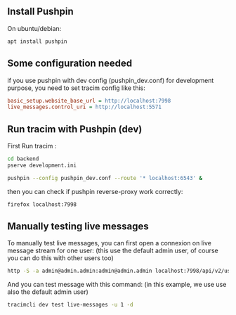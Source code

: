 
## Install Pushpin

On ubuntu/debian:

~~~bash
apt install pushpin
~~~

## Some configuration needed

if you use pushpin with dev config (pushpin_dev.conf) for development purpose,
you need to set tracim config like this:

~~~ini
basic_setup.website_base_url = http://localhost:7998
live_messages.control_uri = http://localhost:5571
~~~

## Run tracim with Pushpin (dev)

First Run tracim :
~~~bash
cd backend
pserve development.ini
~~~

~~~bash
pushpin --config pushpin_dev.conf --route '* localhost:6543' &
~~~

then you can check if pushpin reverse-proxy work correctly:

~~~bash
firefox localhost:7998
~~~

## Manually testing live messages

To manually test live messages, you can first open a connexion on live message stream for one user:
(this use the default admin user, of course you can do this with other users too)

~~~bash
http -S -a admin@admin.admin:admin@admin.admin localhost:7998/api/v2/users/1/live_messages
~~~


And you can test message with this command:
(in this example, we use use also the default admin user)

~~~bash
tracimcli dev test live-messages -u 1 -d
~~~
